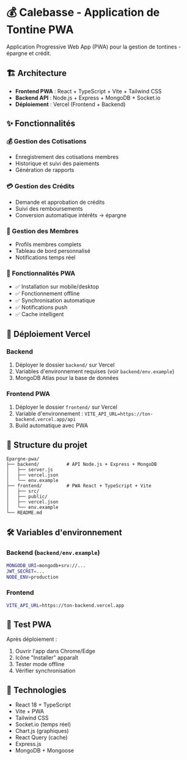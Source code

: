 # 💰 Calebasse - Application de Tontine PWA

Application Progressive Web App (PWA) pour la gestion de tontines - épargne et crédit.

## 🏗️ Architecture

- **Frontend PWA** : React + TypeScript + Vite + Tailwind CSS
- **Backend API** : Node.js + Express + MongoDB + Socket.io
- **Déploiement** : Vercel (Frontend + Backend)

## ✨ Fonctionnalités

### 💰 Gestion des Cotisations
- Enregistrement des cotisations membres
- Historique et suivi des paiements
- Génération de rapports

### 💳 Gestion des Crédits
- Demande et approbation de crédits
- Suivi des remboursements
- Conversion automatique intérêts → épargne

### 👥 Gestion des Membres
- Profils membres complets
- Tableau de bord personnalisé
- Notifications temps réel

### 📱 Fonctionnalités PWA
- ✅ Installation sur mobile/desktop
- ✅ Fonctionnement offline
- ✅ Synchronisation automatique
- ✅ Notifications push
- ✅ Cache intelligent

## 🚀 Déploiement Vercel

### Backend
1. Déployer le dossier `backend/` sur Vercel
2. Variables d'environnement requises (voir `backend/env.example`)
3. MongoDB Atlas pour la base de données

### Frontend PWA
1. Déployer le dossier `frontend/` sur Vercel  
2. Variable d'environnement : `VITE_API_URL=https://ton-backend.vercel.app/api`
3. Build automatique avec PWA

## 📁 Structure du projet

```
Epargne-pwa/
├── backend/          # API Node.js + Express + MongoDB
│   ├── server.js
│   ├── vercel.json
│   └── env.example
├── frontend/         # PWA React + TypeScript + Vite
│   ├── src/
│   ├── public/
│   ├── vercel.json
│   └── env.example
└── README.md
```

## 🛠️ Variables d'environnement

### Backend (`backend/env.example`)
```bash
MONGODB_URI=mongodb+srv://...
JWT_SECRET=...
NODE_ENV=production
```

### Frontend 
```bash
VITE_API_URL=https://ton-backend.vercel.app
```

## 📱 Test PWA

Après déploiement :
1. Ouvrir l'app dans Chrome/Edge
2. Icône "Installer" apparaît
3. Tester mode offline
4. Vérifier synchronisation

## 🔧 Technologies

- React 18 + TypeScript
- Vite + PWA
- Tailwind CSS
- Socket.io (temps réel)
- Chart.js (graphiques)
- React Query (cache)
- Express.js
- MongoDB + Mongoose 
